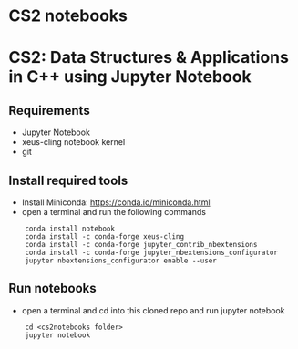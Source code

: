 # CS2 notebooks

# CS2: Data Structures & Applications in C++ using Jupyter Notebook

## Requirements

-   Jupyter Notebook
-   xeus-cling notebook kernel
-   git

## Install required tools

-   Install Miniconda: https://conda.io/miniconda.html
-   open a terminal and run the following commands

```
    conda install notebook
    conda install -c conda-forge xeus-cling
    conda install -c conda-forge jupyter_contrib_nbextensions
    conda install -c conda-forge jupyter_nbextensions_configurator
    jupyter nbextensions_configurator enable --user
```

## Run notebooks

-   open a terminal and cd into this cloned repo and run jupyter notebook

```
    cd <cs2notebooks folder>
    jupyter notebook
```
